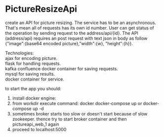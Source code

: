 # PictureResizeApi

create an API for picture resizing. The service has to be an asynchronous.
That's mean all of requests has its own id number. User can get status of the operation by sending request to the address/api/{id}.
The API (address/api) requires an post request with text json in body as follow {"image":{base64 encoded picture},"width":{w}, "height":{h}}.

Technologies:\
ajax for encoding picture.\
flask for handling requests.\
kafka confluence docker container for saving requests.\
mysql for saving results.\
docker container for service.

to start the app you should:
1) install docker engine:
2) from workdir execute command: docker docker-compose up or docker-compose up -d 
3) sometimes broker starts too slow or doesn't start because of slow zookeeper. thence try to start broker container and then pictureapi_web_1 again
4) proceed to localhost:5000


